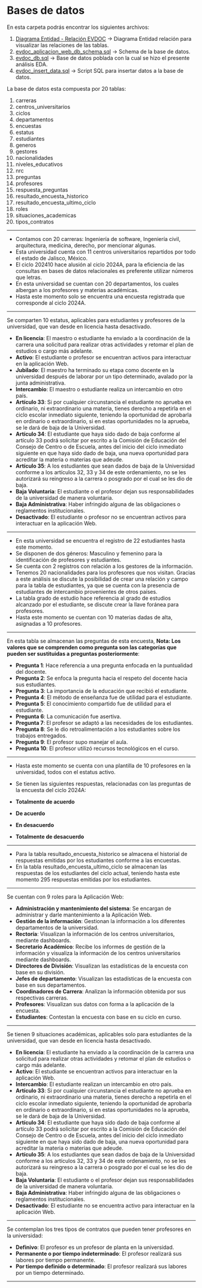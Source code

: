 # Bases de datos 

En esta carpeta podrás encontrar los siguientes archivos:
1. [Diagrama Entidad - Relación EVDOC](https://github.com/CBarenca/Aplicacion-Web-para-Consulta-de-la-Evaluacion-Docente/blob/main/data/Diagrama%20Entidad%20-%20Relacion%20EVDOC.PNG)  -> Diagrama Entidad relación para visualizar las relaciones de las tablas.
2. [evdoc_aplicacion_web_db_schema.sql](https://github.com/CBarenca/Aplicacion-Web-para-Consulta-de-la-Evaluacion-Docente/blob/main/data/evdoc_aplicacion_web_db_schema.sql)  -> Schema de la base de datos.
3. [evdoc_db.sql](https://github.com/CBarenca/Aplicacion-Web-para-Consulta-de-la-Evaluacion-Docente/blob/main/data/evdoc_db.sql)  -> Base de datos poblada con la cual se hizo el presente análisis EDA.
4. [evdoc_insert_data.sql](https://github.com/CBarenca/Aplicacion-Web-para-Consulta-de-la-Evaluacion-Docente/blob/main/data/evdoc_insert_data.sql)  -> Script SQL para insertar datos a la base de datos.

La base de datos esta compuesta por 20 tablas:

1. carreras
2. centros_universitarios
3. ciclos
4. departamentos
5. encuestas
6. estatus
7. estudiantes
8. generos
9. gestores
10. nacionalidades
11. niveles_educativos
12. nrc
13. preguntas
14. profesores
15. respuesta_preguntas
16. resultado_encuesta_historico
17. resultado_encuesta_ultimo_ciclo
18. roles
19. situaciones_academicas
20. tipos_contratos
---
* Contamos con 20 carreras: Ingeniería de software, Ingeniería civil, arquitectura, medicina, derecho, por mencionar algunas.
* Esta universidad cuenta con 11 centros universitarios repartidos por todo el estado de Jalisco, México. 
* El ciclo 202410 hace alusión al ciclo 2024A, para la eficiencia de las consultas en bases de datos relacionales es preferente utilizar números que letras.
* En esta universidad se cuentan con 20 departamentos, los cuales albergan a los profesores y materias académicas.
* Hasta este momento solo se encuentra una encuesta registrada que corresponde al ciclo 2024A.
---
Se comparten 10 estatus, aplicables para estudiantes y profesores de la universidad, que van desde en licencia hasta desactivado.
* **En licencia**: El maestro o estudiante ha enviado a la coordinación de la carrera una solicitud para realizar otras actividades y retomar el plan de estudios o cargo más adelante.
* **Activo**: El estudiante o profesor se encuentran activos para interactuar en la aplicación Web.
* **Jubilado**: El maestro ha terminado su etapa como docente en la universidad después de laborar por un tipo determinado, avalado por la junta administrativa.
* **Intercambio**: El maestro o estudiante realiza un intercambio en otro país.
* **Artículo 33**: Si por cualquier circunstancia el estudiante no aprueba en ordinario, ni extraordinario una materia, tienes derecho a repetirla en el ciclo escolar inmediato siguiente, teniendo la oportunidad de aprobarla en ordinario o extraordinario, si en estas oportunidades no la aprueba, se le dará de baja de la Universidad.
* **Artículo 34**: El estudiante que haya sido dado de baja conforme al artículo 33 podrá solicitar por escrito a la Comisión de Educación del Consejo de Centro o de Escuela, antes del inicio del ciclo inmediato siguiente en que haya sido dado de baja, una nueva oportunidad para acreditar la materia o materias que adeude.
* **Artículo 35**: A los estudiantes que sean dados de baja de la Universidad conforme a los artículos 32, 33 y 34 de este ordenamiento, no se les autorizará su reingreso a la carrera o posgrado por el cual se les dio de baja.
* **Baja Voluntaria**: El estudiante o el profesor dejan sus responsabilidades de la universidad de manera voluntaria.
* **Baja Administrativa**: Haber infringido alguna de las obligaciones o reglamentos institucionales.
* **Desactivado**: El estudiante o profesor no se encuentran activos para interactuar en la aplicación Web.
---
* En esta universidad se encuentra el registro de 22 estudiantes hasta este momento.
* Se disponen de dos géneros: Masculino y femenino para la identificación de profesores y estudiantes.
* Se cuenta con 2 registros con relación a los gestores de la información.
* Tenemos 20 nacionalidades para los profesores que nos visitan. Gracias a este análisis se discute la posibilidad de crear una relación y campo para la tabla de estudiantes, ya que se cuenta con la presencia de estudiantes de intercambio provenientes de otros países.
* La tabla grado de estudio hace referencia al grado de estudios alcanzado por el estudiante, se discute crear la llave foránea para profesores.
* Hasta este momento se cuentan con 10 materias dadas de alta, asignadas a 10 profesores.
---
En esta tabla se almacenan las preguntas de esta encuesta, **Nota: Los valores que se comprenden como pregunta son las categorías que pueden ser sustituidas a preguntas posteriormente**:

* **Pregunta 1**: Hace referencia a una pregunta enfocada en la puntualidad del docente.
* **Pregunta 2**: Se enfoca la pregunta hacia el respeto del docente hacia sus estudiantes.
* **Pregunta 3**: La importancia de la educación que recibió el estudiante.
* **Pregunta 4**: El método de enseñanza fue de utilidad para el estudiante.
* **Pregunta 5**: El conocimiento compartido fue de utilidad para el estudiante.
* **Pregunta 6**: La comunicación fue asertiva.
* **Pregunta 7**: El profesor se adaptó a las necesidades de los estudiantes.
* **Pregunta 8**: Se le dio retroalimentación a los estudiantes sobre los trabajos entregados.
* **Pregunta 9**: El profesor supo manejar el aula.
* **Pregunta 10**: El profesor utilizó recursos tecnológicos en el curso.
---
* Hasta este momento se cuenta con una plantilla de 10 profesores en la universidad, todos con el estatus activo.
* Se tienen las siguientes respuestas, relacionadas con las preguntas de la encuesta del ciclo 2024A:

* **Totalmente de acuerdo**
* **De acuerdo**
* **En desacuerdo**
* **Totalmente de desacuerdo**
---
* Para la tabla resultado_encuesta_historico se almacena el historial de respuestas emitidas por los estudiantes conforme a las encuestas.
* En la tabla resultado_encuesta_ultimo_ciclo se almacenan las respuestas de los estudiantes del ciclo actual, teniendo hasta este momento 295 respuestas emitidas por los estudiantes.
---

Se cuentan con 9 roles para la Aplicación Web:

* **Administración y mantenimiento del sistema**: Se encargan de administrar y darle mantenimiento a la Aplicación Web.
* **Gestión de la información**: Gestionan la información a los diferentes departamentos de la universidad.
* **Rectoría**: Visualizan la información de los centros universitarios, mediante dashboards.
* **Secretario Académico**: Recibe los informes de gestión de la información y visualiza la información de los centros universitarios mediante dashboards.
* **Directores de División**: Visualizan las estadísticas de la encuesta con base en su división.
* **Jefes de departamento**: Visualizan las estadísticas de la encuesta con base en sus departamentos.
* **Coordinadores de Carrera**: Analizan la información obtenida por sus respectivas carreras.
* **Profesores**: Visualizan sus datos con forma a la aplicación de la encuesta.
* **Estudiantes**: Contestan la encuesta con base en su ciclo en curso.
---
Se tienen 9 situaciones académicas, aplicables solo para estudiantes de la universidad, que van desde en licencia hasta desactivado.

* **En licencia**: El estudiante ha enviado a la coordinación de la carrera una solicitud para realizar otras actividades y retomar el plan de estudios o cargo más adelante.
* **Activo**: El estudiante se encuentran activos para interactuar en la aplicación Web.
* **Intercambio**: El estudiante realizan un intercambio en otro país.
* **Artículo 33**: Si por cualquier circunstancia el estudiante no aprueba en ordinario, ni extraordinario una materia, tienes derecho a repetirla en el ciclo escolar inmediato siguiente, teniendo la oportunidad de aprobarla en ordinario o extraordinario, si en estas oportunidades no la aprueba, se le dará de baja de la Universidad.
* **Artículo 34**: El estudiante que haya sido dado de baja conforme al artículo 33 podrá solicitar por escrito a la Comisión de Educación del Consejo de Centro o de Escuela, antes del inicio del ciclo inmediato siguiente en que haya sido dado de baja, una nueva oportunidad para acreditar la materia o materias que adeude.
* **Artículo 35**: A los estudiantes que sean dados de baja de la Universidad conforme a los artículos 32, 33 y 34 de este ordenamiento, no se les autorizará su reingreso a la carrera o posgrado por el cual se les dio de baja.
* **Baja Voluntaria**: El estudiante o el profesor dejan sus responsabilidades de la universidad de manera voluntaria.
* **Baja Administrativa**: Haber infringido alguna de las obligaciones o reglamentos institucionales.
* **Desactivado**: El estudiante no se encuentra activo para interactuar en la aplicación Web.
---
Se contemplan los tres tipos de contratos que pueden tener profesores en la universidad:

* **Definivo**: El profesor es un profesor de planta en la universidad.
* **Permanente o por tiempo indeterminado**: El profesor realizará sus labores por tiempo permanente.
* **Por tiempo definido o determinado**: El profesor realizará sus labores por un tiempo determinado.
---

